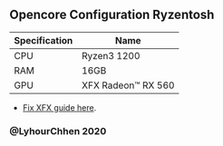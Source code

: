 ## Opencore Configuration Ryzentosh

| Specification | Name |
|--|--|
| CPU | Ryzen3 1200 |
| RAM | 16GB |
|GPU|XFX Radeon™ RX 560|

- [Fix XFX guide here](https://github.com/LyhourChhen/opencore-configuration-ryzentosh/tree/master/Guide-for-XFX).

### @LyhourChhen 2020
